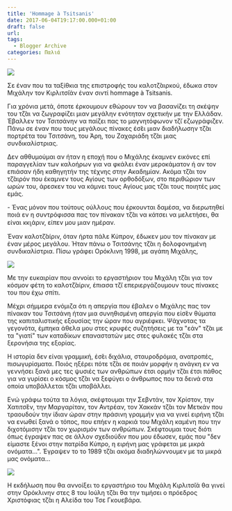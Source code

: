 ```yaml
---
title: 'Hommage à Tsitsanis'
date: 2017-06-04T19:17:00.000+01:00
draft: false
url: 
tags:
  - Blogger Archive
categories: Παλιά
---
```


[![](https://blogger.googleusercontent.com/img/b/R29vZ2xl/AVvXsEj7qVgUZ68dhI5XQlL_EIJQ0yzislQJoX621WiEiii0QNu9ZLl3qqJjXpKzDUKZsib1S2tl7OoQwK5h-L_si1oPajdEynDXbIBXlfDOy58RWPYvbo4ZuEPh1slGWQaNsLmnYY9gFK1cS-k/s320/Capture+d%25E2%2580%2599e%25CC%2581cran+2017-06-04+a%25CC%2580+17.40.21.png)](https://blogger.googleusercontent.com/img/b/R29vZ2xl/AVvXsEj7qVgUZ68dhI5XQlL_EIJQ0yzislQJoX621WiEiii0QNu9ZLl3qqJjXpKzDUKZsib1S2tl7OoQwK5h-L_si1oPajdEynDXbIBXlfDOy58RWPYvbo4ZuEPh1slGWQaNsLmnYY9gFK1cS-k/s1600/Capture+d%25E2%2580%2599e%25CC%2581cran+2017-06-04+a%25CC%2580+17.40.21.png)

  

Σε έναν που τα ταξίθκια της επιστροφής του καλοτζ̆αιρκού, έδωκα στον Μιχάλην τον Κιρλιτσ̆ιάν έναν σιντί hommage à Tsitsanis.

  
Για χρόνια μετά, όποτε έρκουμουν εθώρουν τον να βασανίζει τη σκέψην του τζ̆αι να ζωγραφίζει μιαν μεγάλην ενότηταν σχετικήν με την Ελλάδαν. Έβαλλεν τον Τσιτσάνην να παίζει πας το μαγνητόφωνον τζ̆ι εζωγράφιζεν. Πάνω σε έναν που τους μεγάλους πίνακες έσ̆ει μιαν διαδήλωσην τζ̆αι πορτρέτα του Τσιτσάνη, του Άρη, του Ζαχαριάδη τζ̆αι μιας συνδικαλίστριας.  
  
Δεν αθθυμούμαι αν ήταν η εποχή που ο Μιχάλης έκαμνεν εικόνες επί παραγγελίαν των καλοήρων για να φκάλει έναν μεροκάματον ή αν τον επιάσαν ήδη καθηγητήν της τέχνης στην Ακαδημίαν. Ακόμα τζ̆αι τον τζ̆αιρόν που έκαμνεν τους Αγίους των ορθοδόξων, στο περιθώριον των ωρών του, άρεσκεν του να κάμνει τους Αγίους μας τζ̆αι τους ποιητές μας εμάς.  
  
\- Ένας μόνον που τούτους ούλλους που έρκουνται δαμέσα, να διερωτηθεί ποιά εν η συντρόφισσα πας τον πίνακαν τζ̆αι να κάτσει να μελετήσει, θα είναι κκι̮άριν, είπεν μου μιαν ημέραν.  
  
Έναν καλοτζ̆αίριν, όταν ήρτα πάλε Κύπρον, έδωκεν μου τον πίνακαν με έναν μέρος μεγάλου. Ήταν πάνω ο Τσιτσάνης τζ̆αι η δολοφονημένη συνδικαλίστρια. Πίσω γράφει Ορόκλινη 1998, με αγάπη Μιχάλης,  
  

[![](https://blogger.googleusercontent.com/img/b/R29vZ2xl/AVvXsEi_3mNXMou2IC0g-2wVh2sOzHpLgbMTOqfa7TYJ-RlxsNJ3OzKDdQDDaIdwmoteiU2kgVAQ3u88luYB4XK_7KX6AoBXJDonHkyovo6wOx1cNPin3jR2fg3lLUl6P0BOKzFi2-tbXrwf4hE/s320/Capture+d%25E2%2580%2599e%25CC%2581cran+2017-06-04+a%25CC%2580+17.39.28.png)](https://blogger.googleusercontent.com/img/b/R29vZ2xl/AVvXsEi_3mNXMou2IC0g-2wVh2sOzHpLgbMTOqfa7TYJ-RlxsNJ3OzKDdQDDaIdwmoteiU2kgVAQ3u88luYB4XK_7KX6AoBXJDonHkyovo6wOx1cNPin3jR2fg3lLUl6P0BOKzFi2-tbXrwf4hE/s1600/Capture+d%25E2%2580%2599e%25CC%2581cran+2017-06-04+a%25CC%2580+17.39.28.png)

  
  
Με την ευκαιρίαν που αννοίει το εργαστήριον του Μιχάλη τζ̆αι για τον κόσμον φέτη το καλοτζ̆αίριν, έπιασα τζ̆ι επεριεργάζουμουν τους πίνακες του που έχω σπίτι.  
  
Μέχρι σήμμερα ενόμιζα ότι η απεργία που έβαλεν ο Μιχάλης πας τον πίνακαν του Τσιτσάνη ήταν μια συνηθισμένη απεργία που είσ̆εν θύματα της καπιταλιστικής εξουσίας την ώραν που αγριέφκει. Ψάχνοτας τα γεγονότα, έμπηκα άθελα μου στες κρυφές συζητήσεις με τα "εάν" τζ̆αι με τα "γιατί" των καταδίκων επαναστατών μες στες φυλακές τζ̆αι στα ξερονήσια της εξορίας.  
  

  
Η ιστορία δεν είναι γραμμική, έσ̆ει διχάλια, σταυροδρόμια, ανατροπές, πισωγυρίσματα. Ποιός ηξέρει πότε τζ̆αι σε ποιάν μορφήν η ανάγκη εν να γεννήσει ξανά μες τες ψυσιές των ανθρώπων έτσι ορμήν τζ̆αι έτσι πάθος για να γυρίσει ο κόσμος τζ̆αι να ξεφύγει ο άνθρωπος που τα δεινά στα οποία υποβάλλεται τζ̆αι υποβάλλει.  
  
Ενώ γράφω τούτα τα λόγια, σκέφτουμαι την Σεβντάν, τον Χρίστον, την Χατιτσ̆έν, την Μαργαρίταν, τον Αντρέαν, τον Χακκάν τζ̆αι τον Μετκάν που τραουδούν την ίδιαν ώραν στην πράσινη γραμμήν για να γινεί ειρήνη τζ̆αι να ενωθεί ξανά ο τόπος, που επήεν η καρκιά του Μιχάλη καμένη που την διχοτόμισην τζ̆αι τον χωρισμόν των ανθρώπων. Σκέφτουμαι τους διότι όπως έγραψεν πας σε άλλον σχεδιούδιν που μου έδωσεν, εμάς που "δεν είμαστε ξένοι στην πατρίδα Κύπρο, η ειρήνη μας γράφεται με μικρά ονόματα...". Έγραψεν το το 1989 τζ̆αι ακόμα διαδηλώννουμεν με τα μικρά μας ονόματα...  
  

[![](https://blogger.googleusercontent.com/img/b/R29vZ2xl/AVvXsEivcQRCIhIXpsd8arQtPWVYFV4Gfqg20aCQ5Qisgwgeo-IuCzE1dU0SypiTp6bPWCS0CMVN-eEBiMY6KMPyYtC6VvEDiXsTq_dncO5KFxv2JIyOYSeyWPP6H-gx7Aelo-ibDaHiMCCEfyk/s320/Capture+d%25E2%2580%2599e%25CC%2581cran+2017-06-04+a%25CC%2580+19.45.05.png)](https://blogger.googleusercontent.com/img/b/R29vZ2xl/AVvXsEivcQRCIhIXpsd8arQtPWVYFV4Gfqg20aCQ5Qisgwgeo-IuCzE1dU0SypiTp6bPWCS0CMVN-eEBiMY6KMPyYtC6VvEDiXsTq_dncO5KFxv2JIyOYSeyWPP6H-gx7Aelo-ibDaHiMCCEfyk/s1600/Capture+d%25E2%2580%2599e%25CC%2581cran+2017-06-04+a%25CC%2580+19.45.05.png)

  

  

  

Η εκδήλωση που θα αννοίξει το εργαστήριο του Μιχάλη Κιρλιτσ̆ιά θα γινεί στην Ορόκλινην στες 8 του Ιούλη τζ̆αι θα την τιμήσει ο πρόεδρος Χριστόφιας τζ̆αι η Αλείδα του Τσε Γκουεβάρα.
